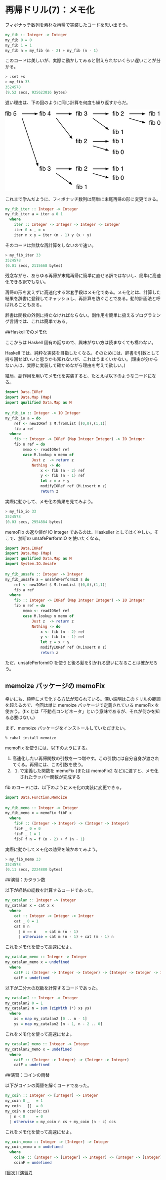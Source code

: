 # 再帰ドリル(7)：メモ化

フィボナッチ数列を素朴な再帰で実装したコードを思い出そう。

```haskell
my_fib :: Integer -> Integer
my_fib 0 = 0
my_fib 1 = 1
my_fib n = my_fib (n - 2) + my_fib (n - 1)
```

このコードは美しいが、実際に動かしてみると耐えられないくらい遅いことが分かる。

```haskell
> :set +s
> my_fib 33
3524578
(9.52 secs, 935623016 bytes)
```

遅い理由は、下の図のように同じ計算を何度も繰り返すからだ。

![フィボナッチ数列の樹状計算](figs/fib-tree.png?raw=true)

これまで学んだように、フィボナッチ数列は簡単に末尾再帰の形に変更できる。

```haskell
my_fib_iter :: Integer -> Integer
my_fib_iter a = iter a 0 1
  where
    iter :: Integer -> Integer -> Integer -> Integer
    iter 0 x _ = x
    iter n x y = iter (n - 1) y (x + y)
```

そのコードは無駄な再計算をしないので速い。

```haskell
> my_fib_iter 33
3524578
(0.01 secs, 2115668 bytes)
```

残念ながら、あらゆる再帰が末尾再帰に簡単に直せる訳ではないし、簡単に高速化できる訳でもない。

再帰の形を変えずに高速化する常套手段はメモ化である。メモ化とは、計算した結果を辞書に登録してキャッシュし、再計算を防ぐことである。動的計画法と呼ばれることもある。

辞書は関数の外側に持たなければならない。副作用を簡単に扱えるプログラミング言語では、これは簡単である。

##Haskellでのメモ化

ここからは Haskell 固有の話なので、興味がない方は読まなくても構わない。

Haskell では、純粋な実装を目指したくなる。そのためには、辞書を引数として持ち回せばいいと思うかも知れないが、これはうまくいかない。(理由が分からない人は、実際に実装して確かめながら理由を考えて欲しい。)

結局、副作用を用いてメモ化を実装すると、たとえば以下のようなコードになる。

```haskell
import Data.IORef
import Data.Map (Map)
import qualified Data.Map as M

my_fib_io :: Integer -> IO Integer
my_fib_io a = do
    ref <- newIORef $ M.fromList [(0,0),(1,1)]
    fib a ref
  where
    fib :: Integer -> IORef (Map Integer Integer) -> IO Integer
    fib n ref = do
        memo <- readIORef ref
        case M.lookup n memo of
            Just z  -> return z
            Nothing -> do
                x <- fib (n - 2) ref
                y <- fib (n - 1) ref
                let z = x + y
                modifyIORef ref (M.insert n z)
                return z
```

実際に動かして、メモ化の効果を見てみよう。

```haskell
> my_fib_io 33
3524578
(0.03 secs, 2954884 bytes)
```

memoFib の返り値が IO Integer であるのは、Haskeller としてはくやしい。そこで、禁断の unsafePerformIO を使いたくなる。

```haskell
import Data.IORef
import Data.Map (Map)
import qualified Data.Map as M
import System.IO.Unsafe

my_fib_unsafe :: Integer -> Integer
my_fib_unsafe a = unsafePerformIO $ do
    ref <- newIORef $ M.fromList [(0,0),(1,1)]
    fib a ref
  where
    fib :: Integer -> IORef (Map Integer Integer) -> IO Integer
    fib n ref = do
        memo <- readIORef ref
        case M.lookup n memo of
            Just z  -> return z
            Nothing -> do
                x <- fib (n - 2) ref
                y <- fib (n - 1) ref
                let z = x + y
                modifyIORef ref (M.insert n z)
                return z
```

ただ、unsafePerformIO を使うと後ろ髪を引かれる思いになることは確かだろう。

## memoize パッケージの memoFix

幸いにも、純粋にメモ化する方法が知られている。深い説明はこのドリルの範囲を超えるので、今回は単に memoize パッケージで定義されている memoFix を使おう。(fix とは「不動点コンビネータ」という意味であるが、それが何かを知る必要はない。)

まず、memoize パッケージをインストールしていただきたい。

    % cabal install memoize

memoFix を使うには、以下のようにする。

1. 高速化したい再帰関数の引数を一つ増やす。この引数には自分自身が渡されてくる。再帰には、この引数を使う。
2. 1. で定義した関数を memoFix (または memoFix2 など)に渡すと、メモ化されたラッパー関数が完成する

fib のコードには、以下のようにメモ化の実装に変更できる。

```haskell
import Data.Function.Memoize

my_fib_memo :: Integer -> Integer
my_fib_memo x = memoFix fibF x
  where
    fibF :: (Integer -> Integer) -> (Integer -> Integer)
    fibF _ 0 = 0
    fibF _ 1 = 1
    fibF f n = f (n - 2) + f (n - 1)
```

実際に動かしてメモ化の効果を確かめてみよう。

```haskell
> my_fib_memo 33
3524578
(0.11 secs, 2224880 bytes)
```

##演習：カタラン数

以下が経路の総数を計算するコードであった。

```haskell
my_catalan :: Integer -> Integer
my_catalan x = cat x x
  where
    cat :: Integer -> Integer -> Integer
    cat _ 0 = 1
    cat m n
      | m == n    = cat m (n - 1)
      | otherwise = cat m (n - 1) + cat (m - 1) n
```

これをメモ化を使って高速にせよ。

```haskell
my_catalan_memo :: Integer -> Integer
my_catalan_memo x = undefined
  where
    catF :: (Integer -> Integer -> Integer) -> (Integer -> Integer -> Integer)
    catF = undefined
```

以下が二分木の総数を計算するコードであった。

```haskell
my_catalan2 :: Integer -> Integer
my_catalan2 0 = 1
my_catalan2 n = sum (zipWith (*) xs ys)
  where
    xs = map my_catalan2 [0 .. n - 1]
    ys = map my_catalan2 [n - 1, n - 2 .. 0]
```

これをメモ化を使って高速にせよ。

```haskell
my_catalan2_memo :: Integer -> Integer
my_catalan2_memo x = undefined
  where
    catF :: (Integer -> Integer) -> (Integer -> Integer)
    catF = undefined
```

##演習：コインの両替

以下がコインの両替を解くコードであった。

```haskell
my_coin :: Integer -> [Integer] -> Integer
my_coin 0 _   = 1
my_coin _ []  = 0
my_coin n ccs@(c:cs)
  | n < 0     = 0
  | otherwise = my_coin n cs + my_coin (n - c) ccs
```

これをメモ化を使って高速にせよ。

```haskell
my_coin_memo :: Integer -> [Integer] -> Integer
my_coin_memo x = undefined
  where
    coinF :: (Integer -> [Integer] -> Integer) -> (Integer -> [Integer] -> Integer)
    coinF = undefined
```

[[目次]](README.md) [[演習7]](7.hs)
